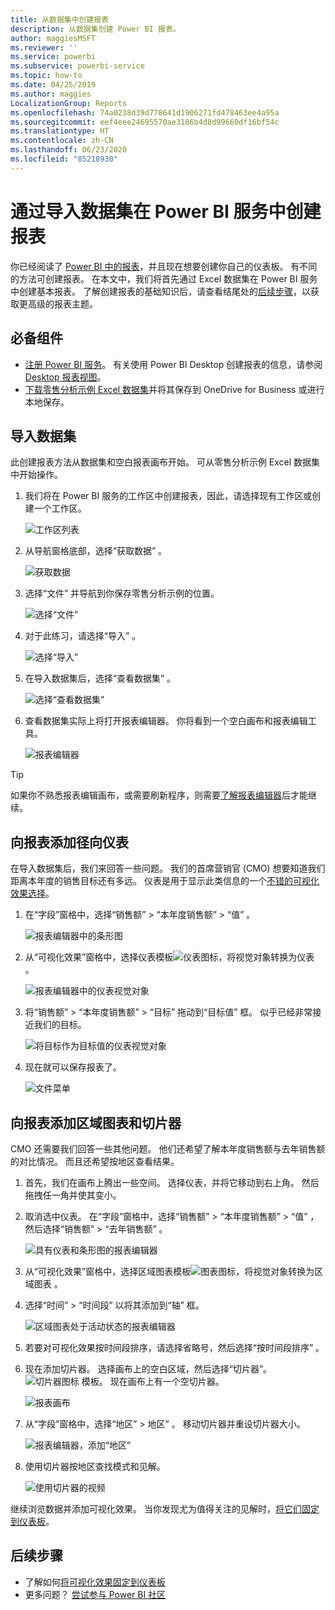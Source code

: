 ```yaml
---
title: 从数据集中创建报表
description: 从数据集创建 Power BI 报表。
author: maggiesMSFT
ms.reviewer: ''
ms.service: powerbi
ms.subservice: powerbi-service
ms.topic: how-to
ms.date: 04/25/2019
ms.author: maggies
LocalizationGroup: Reports
ms.openlocfilehash: 74a0238d39d778641d1906271fd478463ee4a95a
ms.sourcegitcommit: eef4eee24695570ae3186b4d8d99660df16bf54c
ms.translationtype: HT
ms.contentlocale: zh-CN
ms.lasthandoff: 06/23/2020
ms.locfileid: "85218930"
---
```

# <a name="create-a-report-in-the-power-bi-service-by-importing-a-dataset"></a>通过导入数据集在 Power BI 服务中创建报表
你已经阅读了 [Power BI 中的报表](../consumer/end-user-reports.md)，并且现在想要创建你自己的仪表板。 有不同的方法可创建报表。 在本文中，我们将首先通过 Excel 数据集在 Power BI 服务中创建基本报表。 了解创建报表的基础知识后，请查看结尾处的[后续步骤](#next-steps)，以获取更高级的报表主题。  

## <a name="prerequisites"></a>必备组件
- [注册 Power BI 服务](../fundamentals/service-self-service-signup-for-power-bi.md)。 有关使用 Power BI Desktop 创建报表的信息，请参阅 [Desktop 报表视图](desktop-report-view.md)。 
- [下载零售分析示例 Excel 数据集](https://go.microsoft.com/fwlink/?LinkId=529778)并将其保存到 OneDrive for Business 或进行本地保存。

## <a name="import-the-dataset"></a>导入数据集
此创建报表方法从数据集和空白报表画布开始。 可从零售分析示例 Excel 数据集中开始操作。

1. 我们将在 Power BI 服务的工作区中创建报表，因此，请选择现有工作区或创建一个工作区。
   
   ![工作区列表](media/service-report-create-new/power-bi-workspaces2.png)
2. 从导航窗格底部，选择“获取数据”  。
   
   ![获取数据](media/service-report-create-new/power-bi-get-data3.png)
3. 选择“文件”  并导航到你保存零售分析示例的位置。
   
    ![选择“文件”](media/service-report-create-new/power-bi-select-files.png)
4. 对于此练习，请选择“导入”  。
   
   ![选择“导入”](media/service-report-create-new/power-bi-import.png)
5. 在导入数据集后，选择“查看数据集”  。
   
   ![选择“查看数据集”](media/service-report-create-new/power-bi-view-dataset.png)
6. 查看数据集实际上将打开报表编辑器。  你将看到一个空白画布和报表编辑工具。
   
   ![报表编辑器](media/service-report-create-new/power-bi-blank-report.png)

> [!TIP]
> 如果你不熟悉报表编辑画布，或需要刷新程序，则需要[了解报表编辑器](service-the-report-editor-take-a-tour.md)后才能继续。 
> 

## <a name="add-a-radial-gauge-to-the-report"></a>向报表添加径向仪表
在导入数据集后，我们来回答一些问题。  我们的首席营销官 (CMO) 想要知道我们距离本年度的销售目标还有多远。 仪表是用于显示此类信息的一个[不错的可视化效果选择](../visuals/power-bi-report-visualizations.md)。

1. 在“字段”窗格中，选择“销售额”   > “本年度销售额”   > “值”  。
   
    ![报表编辑器中的条形图](media/service-report-create-new/power-bi-report-step1.png)
2. 从“可视化效果”窗格中，选择仪表模板![仪表图标](media/service-report-create-new/powerbi-gauge-icon.png)，将视觉对象转换为仪表  。
   
    ![报表编辑器中的仪表视觉对象](media/service-report-create-new/power-bi-report-step2.png)
3. 将“销售额”   > “本年度销售额”   > “目标”  拖动到“目标值”  框。 似乎已经非常接近我们的目标。
   
    ![将目标作为目标值的仪表视觉对象](media/service-report-create-new/power-bi-report-step3.png)
4. 现在就可以保存报表了。
   
   ![文件菜单](media/service-report-create-new/powerbi-save.png)

## <a name="add-an-area-chart-and-slicer-to-the-report"></a>向报表添加区域图表和切片器
CMO 还需要我们回答一些其他问题。 他们还希望了解本年度销售额与去年销售额的对比情况。 而且还希望按地区查看结果。

1. 首先，我们在画布上腾出一些空间。 选择仪表，并将它移动到右上角。 然后拖拽任一角并使其变小。
2. 取消选中仪表。 在“字段”窗格中，选择“销售额”   > “本年度销售额”   > “值”  ，然后选择“销售额”   > “去年销售额”  。
   
    ![具有仪表和条形图的报表编辑器](media/service-report-create-new/power-bi-report-step4.png)
3. 从“可视化效果”窗格中，选择区域图表模板![图表图标](media/service-report-create-new/power-bi-areachart-icon.png)，将视觉对象转换为区域图表  。
4. 选择“时间”   > “时间段”  以将其添加到“轴”  框。
   
    ![区域图表处于活动状态的报表编辑器](media/service-report-create-new/power-bi-report-step5.png)
5. 若要对可视化效果按时间段排序，请选择省略号，然后选择“按时间段排序”  。
6. 现在添加切片器。 选择画布上的空白区域，然后选择“切片器”。 ![切片器图标](media/service-report-create-new/power-bi-slicer-icon.png) 模板。 现在画布上有一个空切片器。
   
    ![报表画布](media/service-report-create-new/power-bi-report-step6.png)    
7. 从“字段”窗格中，选择“地区”   > 地区”  。 移动切片器并重设切片器大小。
   
    ![报表编辑器，添加“地区”](media/service-report-create-new/power-bi-report-step7.png)  
8. 使用切片器按地区查找模式和见解。
   
   ![使用切片器的视频](media/service-report-create-new/power-bi-slicer-video2.gif)  

继续浏览数据并添加可视化效果。 当你发现尤为值得关注的见解时，[将它们固定到仪表板](service-dashboard-pin-tile-from-report.md)。

## <a name="next-steps"></a>后续步骤

* 了解如何[将可视化效果固定到仪表板](service-dashboard-pin-tile-from-report.md)   
* 更多问题？ [尝试参与 Power BI 社区](https://community.powerbi.com/)
